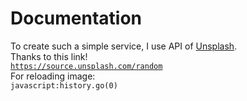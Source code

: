 # Documentation
To create such a simple service, I use API of [Unsplash](http://unsplash.com/).<br />
Thanks to this link!<br />
<code>https://source.unsplash.com/random</code><br />
For reloading image:<br />
<code>javascript:history.go(0)</code><br />

